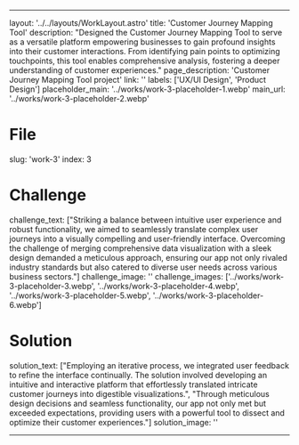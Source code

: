 ---

layout: '../../layouts/WorkLayout.astro'
title: 'Customer Journey Mapping Tool'
description: "Designed the Customer Journey Mapping Tool to serve 
as a versatile platform empowering businesses to gain profound insights into their customer interactions. From identifying pain points to optimizing touchpoints, this tool enables comprehensive analysis, fostering a deeper understanding of customer experiences."
page_description: 'Customer Journey Mapping Tool project'
link: ''
labels: ['UX/UI Design', 'Product Design']
placeholder_main: '../works/work-3-placeholder-1.webp'
main_url: '../works/work-3-placeholder-2.webp'
# File
slug: 'work-3'
index: 3
# Challenge
challenge_text: ["Striking a balance between intuitive user experience and robust functionality, 
we aimed to seamlessly translate complex user journeys into a visually compelling 
and user-friendly interface. Overcoming the challenge of merging comprehensive data visualization with a sleek design demanded a meticulous approach, ensuring 
our app not only rivaled industry standards but also catered to diverse user needs across various business sectors."]
challenge_image: ''
challenge_images: ['../works/work-3-placeholder-3.webp', 
                   '../works/work-3-placeholder-4.webp', 
                   '../works/work-3-placeholder-5.webp', 
                   '../works/work-3-placeholder-6.webp']
# Solution
solution_text: ["Employing an iterative process, we integrated user feedback to refine the interface continually. The solution involved developing an intuitive and interactive platform 
that effortlessly translated intricate customer journeys into digestible visualizations.", "Through meticulous design decisions and seamless functionality, our app not only met but exceeded expectations, providing users with a powerful tool to dissect 
and optimize their customer experiences."]
solution_image: ''

---